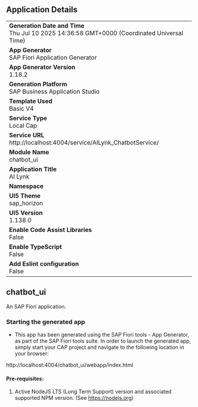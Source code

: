 ## Application Details
|               |
| ------------- |
|**Generation Date and Time**<br>Thu Jul 10 2025 14:36:58 GMT+0000 (Coordinated Universal Time)|
|**App Generator**<br>SAP Fiori Application Generator|
|**App Generator Version**<br>1.18.2|
|**Generation Platform**<br>SAP Business Application Studio|
|**Template Used**<br>Basic V4|
|**Service Type**<br>Local Cap|
|**Service URL**<br>http://localhost:4004/service/AILynk_ChatbotService/|
|**Module Name**<br>chatbot_ui|
|**Application Title**<br>AI Lynk|
|**Namespace**<br>|
|**UI5 Theme**<br>sap_horizon|
|**UI5 Version**<br>1.138.0|
|**Enable Code Assist Libraries**<br>False|
|**Enable TypeScript**<br>False|
|**Add Eslint configuration**<br>False|

## chatbot_ui

An SAP Fiori application.

### Starting the generated app

-   This app has been generated using the SAP Fiori tools - App Generator, as part of the SAP Fiori tools suite.  In order to launch the generated app, simply start your CAP project and navigate to the following location in your browser:

http://localhost:4004/chatbot_ui/webapp/index.html

#### Pre-requisites:

1. Active NodeJS LTS (Long Term Support) version and associated supported NPM version.  (See https://nodejs.org)


